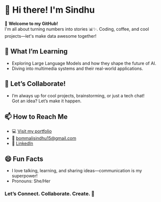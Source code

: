 # 👋 Hi there! I'm Sindhu

🌟 **Welcome to my GitHub!**  
I'm all about turning numbers into stories 📊✨. Coding, coffee, and cool projects—let's make data awesome together! 

## 🌱 What I’m Learning
- Exploring Large Language Models and how they shape the future of AI.
- Diving into multimedia systems and their real-world applications.

## 🤝 Let’s Collaborate!
- I’m always up for cool projects, brainstorming, or just a tech chat!  
  Got an idea? Let’s make it happen.

## 📫 How to Reach Me
- 💻 [Visit my portfolio](https://sindhubommali.work/)
- 📧 [bommalisindhu15@gmail.com](mailto:bommalisindhu15@gmail.com)
- 💼 [LinkedIn](https://www.linkedin.com/in/sindhu-bommali/)

## 😄 Fun Facts
- I love talking, learning, and sharing ideas—communication is my superpower!  
- Pronouns: She/Her

### Let’s **Connect. Collaborate. Create.** 🚀

